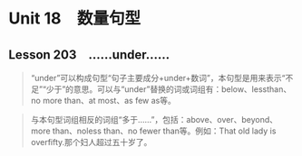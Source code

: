 ﻿ # Unit 18　数量句型
 ## Lesson 203　……under……
 
> “under”可以构成句型“句子主要成分+under+数词”，本句型是用来表示“不足”“少于”的意思。可以与“under”替换的词或词组有：below、lessthan、no more than、at most、as few as等。

> 与本句型词组相反的词组“多于……”，包括：above、over、beyond、more than、noless than、no fewer than等。例如：That old lady is overfifty.那个妇人超过五十岁了。


 
